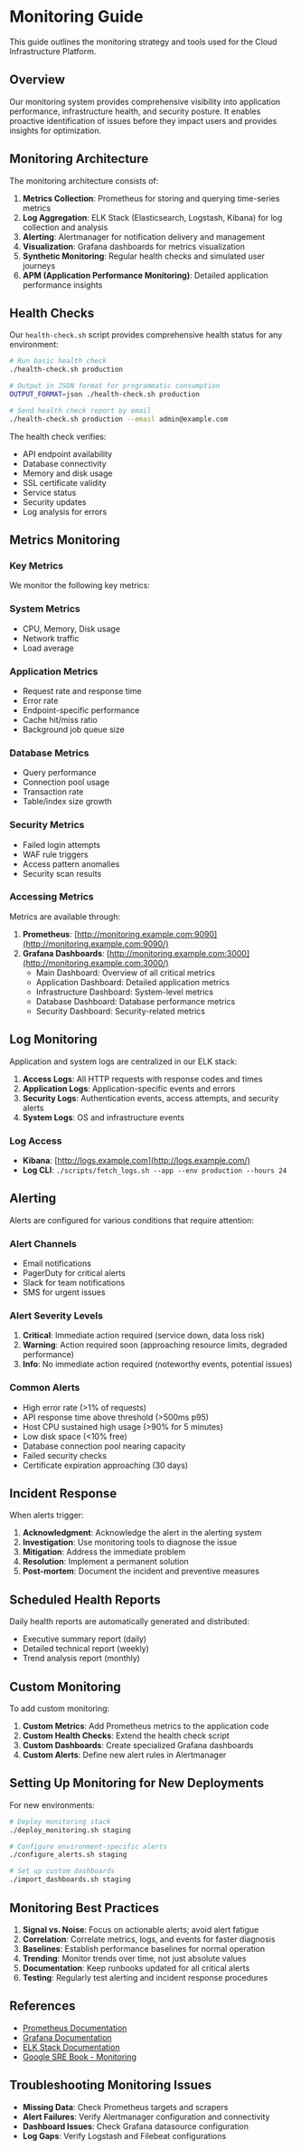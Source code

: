 # Monitoring Guide

This guide outlines the monitoring strategy and tools used for the Cloud Infrastructure Platform.

## Overview

Our monitoring system provides comprehensive visibility into application performance, infrastructure health, and security posture. It enables proactive identification of issues before they impact users and provides insights for optimization.

## Monitoring Architecture

The monitoring architecture consists of:

1. **Metrics Collection**: Prometheus for storing and querying time-series metrics
2. **Log Aggregation**: ELK Stack (Elasticsearch, Logstash, Kibana) for log collection and analysis
3. **Alerting**: Alertmanager for notification delivery and management
4. **Visualization**: Grafana dashboards for metrics visualization
5. **Synthetic Monitoring**: Regular health checks and simulated user journeys
6. **APM (Application Performance Monitoring)**: Detailed application performance insights

## Health Checks

Our `health-check.sh` script provides comprehensive health status for any environment:

```bash
# Run basic health check
./health-check.sh production

# Output in JSON format for programmatic consumption
OUTPUT_FORMAT=json ./health-check.sh production

# Send health check report by email
./health-check.sh production --email admin@example.com

```

The health check verifies:

- API endpoint availability
- Database connectivity
- Memory and disk usage
- SSL certificate validity
- Service status
- Security updates
- Log analysis for errors

## Metrics Monitoring

### Key Metrics

We monitor the following key metrics:

### System Metrics

- CPU, Memory, Disk usage
- Network traffic
- Load average

### Application Metrics

- Request rate and response time
- Error rate
- Endpoint-specific performance
- Cache hit/miss ratio
- Background job queue size

### Database Metrics

- Query performance
- Connection pool usage
- Transaction rate
- Table/index size growth

### Security Metrics

- Failed login attempts
- WAF rule triggers
- Access pattern anomalies
- Security scan results

### Accessing Metrics

Metrics are available through:

1. **Prometheus**: [http://monitoring.example.com:9090](http://monitoring.example.com:9090/)
2. **Grafana Dashboards**: [http://monitoring.example.com:3000](http://monitoring.example.com:3000/)
    - Main Dashboard: Overview of all critical metrics
    - Application Dashboard: Detailed application metrics
    - Infrastructure Dashboard: System-level metrics
    - Database Dashboard: Database performance metrics
    - Security Dashboard: Security-related metrics

## Log Monitoring

Application and system logs are centralized in our ELK stack:

1. **Access Logs**: All HTTP requests with response codes and times
2. **Application Logs**: Application-specific events and errors
3. **Security Logs**: Authentication events, access attempts, and security alerts
4. **System Logs**: OS and infrastructure events

### Log Access

- **Kibana**: [http://logs.example.com](http://logs.example.com/)
- **Log CLI**: `./scripts/fetch_logs.sh --app --env production --hours 24`

## Alerting

Alerts are configured for various conditions that require attention:

### Alert Channels

- Email notifications
- PagerDuty for critical alerts
- Slack for team notifications
- SMS for urgent issues

### Alert Severity Levels

1. **Critical**: Immediate action required (service down, data loss risk)
2. **Warning**: Action required soon (approaching resource limits, degraded performance)
3. **Info**: No immediate action required (noteworthy events, potential issues)

### Common Alerts

- High error rate (>1% of requests)
- API response time above threshold (>500ms p95)
- Host CPU sustained high usage (>90% for 5 minutes)
- Low disk space (<10% free)
- Database connection pool nearing capacity
- Failed security checks
- Certificate expiration approaching (30 days)

## Incident Response

When alerts trigger:

1. **Acknowledgment**: Acknowledge the alert in the alerting system
2. **Investigation**: Use monitoring tools to diagnose the issue
3. **Mitigation**: Address the immediate problem
4. **Resolution**: Implement a permanent solution
5. **Post-mortem**: Document the incident and preventive measures

## Scheduled Health Reports

Daily health reports are automatically generated and distributed:

- Executive summary report (daily)
- Detailed technical report (weekly)
- Trend analysis report (monthly)

## Custom Monitoring

To add custom monitoring:

1. **Custom Metrics**: Add Prometheus metrics to the application code
2. **Custom Health Checks**: Extend the health check script
3. **Custom Dashboards**: Create specialized Grafana dashboards
4. **Custom Alerts**: Define new alert rules in Alertmanager

## Setting Up Monitoring for New Deployments

For new environments:

```bash
# Deploy monitoring stack
./deploy_monitoring.sh staging

# Configure environment-specific alerts
./configure_alerts.sh staging

# Set up custom dashboards
./import_dashboards.sh staging

```

## Monitoring Best Practices

1. **Signal vs. Noise**: Focus on actionable alerts; avoid alert fatigue
2. **Correlation**: Correlate metrics, logs, and events for faster diagnosis
3. **Baselines**: Establish performance baselines for normal operation
4. **Trending**: Monitor trends over time, not just absolute values
5. **Documentation**: Keep runbooks updated for all critical alerts
6. **Testing**: Regularly test alerting and incident response procedures

## References

- [Prometheus Documentation](https://prometheus.io/docs/)
- [Grafana Documentation](https://grafana.com/docs/)
- [ELK Stack Documentation](https://www.elastic.co/guide/index.html)
- [Google SRE Book - Monitoring](https://sre.google/sre-book/monitoring-distributed-systems/)

## Troubleshooting Monitoring Issues

- **Missing Data**: Check Prometheus targets and scrapers
- **Alert Failures**: Verify Alertmanager configuration and connectivity
- **Dashboard Issues**: Check Grafana datasource configuration
- **Log Gaps**: Verify Logstash and Filebeat configurations